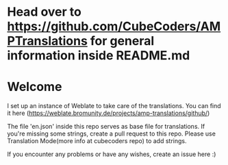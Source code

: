 # Head over to https://github.com/CubeCoders/AMPTranslations for general information inside README.md

# Welcome
I set up an instance of Weblate to take care of the translations. You can find it here (https://weblate.bromunity.de/projects/amp-translations/github/)

The file 'en.json' inside this repo serves as base file for translations. If you're missing some strings, create a pull request to this repo. Please use Translation Mode(more info at cubecoders repo) to add strings.

If you encounter any problems or have any wishes, create an issue here :)
